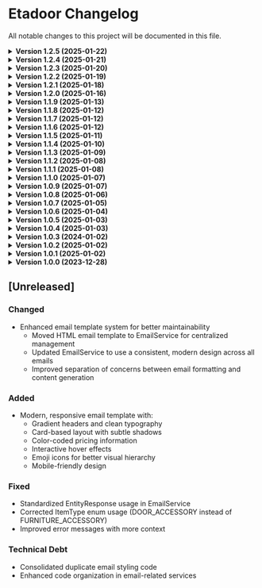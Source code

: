 # Etadoor Changelog

All notable changes to this project will be documented in this file.

<details>
<summary><strong>Version 1.2.5 (2025-01-22)</strong></summary>

### 🎨 Enhanced
- Added comprehensive door color system with 25+ realistic options
- Organized colors into logical categories (classic, wood tones, modern finishes)
- Added display names for colors to improve UI presentation
- Enhanced seller notification system with beautiful HTML emails

### 📧 Added
- Automatic email notifications to sellers for new door orders
- Detailed HTML email templates with order information
- Non-blocking email notification system
- Comprehensive error handling for email failures

### 💻 Technical
- Integrated order notifications in OrderService
- Enhanced EmailService with new notification methods
- Added proper error handling and logging
- Implemented fail-safe order creation (succeeds even if notification fails)

### 🎯 User Experience
- More intuitive color selection with organized categories
- Professional-looking email notifications
- Better color display names in UI
- Enhanced seller dashboard notifications
</details>

<details>
<summary><strong>Version 1.2.4 (2025-01-21)</strong></summary>

### 🛠 Enhanced
- Improved checkout process reliability with native SQL operations
- Optimized basket item deletion with direct database queries
- Added detailed logging for basket operations
- Enhanced concurrent operation handling

### 🐛 Fixed
- Resolved version conflicts during basket clearing
- Fixed concurrent modification issues in checkout process
- Eliminated race conditions in multi-item basket operations
- Improved error handling for basket item deletions

### 💻 Technical
- Implemented CustomBasketItemRepository for native queries
- Removed Hibernate version checking for basket operations
- Added transaction boundaries for atomic operations
- Enhanced logging for better debugging capabilities

### 📝 Documentation
- Updated repository documentation with clear examples
- Added fun, descriptive comments to new implementations
- Enhanced error messages with user-friendly content
</details>

<details>
<summary><strong>Version 1.2.3 (2025-01-20)</strong></summary>

### Added
- Strategic database indexes for core entities 🚀
- Composite indexes for frequently filtered columns
- Enhanced similar doors search algorithm
- Optimized pagination support for large datasets

### Changed
- Replaced MySQL-specific syntax with JPA standard indexing
- Optimized JPQL queries for better execution plans
- Enhanced query performance with better WHERE clause ordering
- Updated repository documentation with fun comments

### Fixed
- Query validation error in [`DoorRepository`](src/main/java/uz/pdp/repository/DoorRepository.java)
- Similar doors search query syntax issues
- Performance bottlenecks in large result sets
- Database query execution plans

### Technical
- Added unique index for user email lookups
- Added composite indexes for order status and dates
- Added indexes for door material and price filtering
- Improved database query optimization
</details>

<details>
<summary><strong>Version 1.2.2 (2025-01-19)</strong></summary>

### Added
- Multi-image support for furniture doors 📸
- New database tables for storing multiple images per door
- Enhanced image upload endpoint with content type detection
- Improved error handling for image uploads

### Changed
- Split door creation and image upload into separate endpoints
- Updated FurnitureDoor entity to support multiple images
- Enhanced mapper and DTOs with fun, descriptive comments
- Improved error messages with emojis for better UX

### Fixed
- Content type validation for image uploads
- Image URL persistence in database
- Error handling for unsupported media types

### Technical
- Added JPA @ElementCollection for image URLs and filenames
- Enhanced GlobalExceptionHandler with HttpMediaTypeNotSupportedException handling
- Improved image content type detection from file extensions
</details>

<details>
<summary><strong>Version 1.2.1 (2025-01-18)</strong></summary>

### Added
- New endpoint for image deletion
- Improved logging system for authentication failures

### Changed
- Simplified authentication error messages
- Optimized Address and Door repository queries
- Updated door history storage logic
- Made `/api/doors/{id}` endpoint public

### Fixed
- Address repository city search functionality
- Door endpoint authentication issues
- User authentication response format
- PUT request handling for images

### Security
- Standardized authentication error messages
- Improved authentication failure logging
</details>

<details>
<summary><strong>Version 1.2.0 (2025-01-16)</strong></summary>

### Added
- Implemented `DoorHistory` entity to track door access history.
- Added `DoorHistoryRepository` for database operations related to `DoorHistory`.
- Created `DoorHistoryService` to manage door history logic.
- Added `DoorHistory` related methods in `DoorService` to save and retrieve door access history.
- Introduced `DoorDto` for door data transfer object.
- Added `AddressDTO` for address data transfer object.
- Implemented `SellerRequestDto` for seller request data transfer object.
- Added `DoorConfigInput` and `AddressConfigInput` for GraphQL mutations.
- Introduced `Page_Door` and `Page` types in GraphQL schema for paginated door queries.

### Changed
- Updated `Door` entity to include `@PrePersist` and `@PreUpdate` methods for price calculation and status updates.
- Modified `DoorService` to include caching and transactional annotations.
- Enhanced `EmailService` to support HTML email content and improved email validation.
- Updated `UserService` to handle seller request verification and email sending.
- Improved `AuthService` to include detailed validation and error handling for sign-up and sign-in processes.
- Enhanced `AddressService` to provide detailed logging and error handling for address operations.

### Fixed
- Resolved issues with email verification logic in `EmailVerificationRepository`.
- Fixed bugs related to door price calculation and custom size handling in `Door` entity.
- Corrected validation logic in `SignUpRequest` and `SignInRequest` handling in `AuthService`.
- Addressed issues with Redis configuration and caching in `application.yaml`.

### Removed
- Deprecated old email verification methods in `EmailService`.
- Removed unused imports and redundant code across various service classes.
</details>

<details>
<summary><strong>Version 1.1.9 (2025-01-13)</strong></summary>

### 🚀 New Features
- Added GraphQL schema for improved API interactions
- Implemented comprehensive GraphQL query/mutation support
- Added GraphiQL interface at `/graphiql` path

### 🛠 Technical Updates
- Added GraphQL schema with Door, User, and Address types
- Implemented query resolvers for core entities
- Enhanced mutation support for door configuration
- Added support for address geolocation queries
- Added comprehensive GraphQL documentation

### 🔒 Security
- Added GraphQL depth limiting
- Implemented field-level security
- Added authentication checks for GraphQL endpoints

- Added GraphQL query/mutation examples
- Updated API documentation with GraphQL section
- Added GraphiQL usage instructions
</details>

<details>
<summary><strong>Version 1.1.8 (2025-01-12)</strong></summary>

### 🐛 Bug Fixes
- Fixed multiple `@PreUpdate` annotations in Door entity
- Consolidated pre-update logic for door status
- Fixed JPA entity lifecycle callbacks

### 🔒 Security
- Added account deactivation functionality
- Enhanced admin controls for user management
- Added automatic door deactivation for suspended sellers

### 🛠 Technical Updates
- Added account status tracking in [`User`](src/main/java/uz/pdp/entity/User.java)
- Added door status tracking in [`Door`](src/main/java/uz/pdp/entity/Door.java)
- Enhanced [`AdminService`](src/main/java/uz/pdp/service/AdminService.java) with deactivation logic
- Updated [`DoorService`](src/main/java/uz/pdp/service/DoorService.java) to handle inactive doors
- Changed seller request and verification endpoints to use path variables
- Simplified API endpoints for better REST compliance
- Improved API usability and documentation

### 📝 Documentation
- Added account deactivation endpoint documentation
- Updated API documentation with new endpoints
- Added entity lifecycle documentation
</details>

<details>
<summary><strong>Version 1.1.7 (2025-01-12)</strong></summary>

### 🔒 Security
- Added email verification requirement for seller registration
- Enhanced seller approval process with admin-only access
- Implemented rate limiting for verification attempts
- Added Redis-based verification tracking

### 🛠 Technical Updates
- Added [`RedisConfig`](src/main/java/uz/pdp/config/RedisConfig.java) for verification tracking
- Enhanced [`UserService`](src/main/java/uz/pdp/service/UserService.java) with verification logic
- Updated [`AdminService`](src/main/java/uz/pdp/service/AdminService.java) with seller approval flow
- Added verification endpoints in [`UserController`](src/main/java/uz/pdp/controller/UserController.java)
- Implemented rate limiting with Resilience4j

### 📧 Email Features
- Added HTML email templates for verification codes
- Enhanced email service with better formatting
- Improved email delivery tracking and logging

### 🎯 Improvements
- Better verification code handling
- Enhanced security for seller registration
- Improved error messaging for verification
- Added proper rate limiting for security

### 📝 Documentation
- Added seller verification flow documentation
- Updated API documentation with new endpoints
- Added Redis configuration guide
- Enhanced environment variables documentation

</details>

<details>
<summary><strong>Version 1.1.6 (2025-01-12)</strong></summary>

### 🚀 New Features
- Added AWS S3 integration for door image storage
- Implemented secure image upload functionality
- Added support for multiple images per door

### 🛠 Technical Updates
- Added [`ImageStorageService`](src/main/java/uz/pdp/service/ImageStorageService.java) for S3 operations
- Enhanced [`DoorController`](src/main/java/uz/pdp/controller/DoorController.java) with image upload endpoint
- Updated [`DoorService`](src/main/java/uz/pdp/service/DoorService.java) with image handling
- Configured AWS S3 client with proper security settings

### 🔒 Security
- Implemented secure S3 bucket policies
- Added proper IAM user permissions
- Protected S3 credentials using environment variables

### 📝 Documentation
- Added AWS S3 setup instructions
- Updated API documentation with image upload endpoints
- Added environment variables documentation for AWS credentials

</details>

<details>
<summary><strong>Version 1.1.5 (2025-01-11)</strong></summary>

### 🔄 Major Changes
- Standardized response format across all controllers using EntityResponse pattern
- Enhanced error handling and validation in all services
- Comprehensive test coverage for Controllers and Services
- Improved logging and monitoring across application

### 🛠 Technical Updates
- Refactored controllers to use EntityResponse pattern:
  - [`AdminController`](src/main/java/uz/pdp/controller/AdminController.java)
  - [`DoorController`](src/main/java/uz/pdp/controller/DoorController.java)
  - [`ContactController`](src/main/java/uz/pdp/controller/ContactController.java)
  - [`AuthController`](src/main/java/uz/pdp/controller/AuthController.java)
- Added comprehensive test suites:
  - [`DoorControllerTest`](src/test/java/uz/pdp/controller/DoorControllerTest.java)
  - [`AdminServiceTest`](src/test/java/uz/pdp/service/AdminServiceTest.java)
  - [`ContactControllerTest`](src/test/java/uz/pdp/controller/ContactControllerTest.java)
  - [`AuthControllerTest`](src/test/java/uz/pdp/controller/AuthControllerTest.java)
- Enhanced service layer error handling:
  - [`DoorService`](src/main/java/uz/pdp/service/DoorService.java)
  - [`AdminService`](src/main/java/uz/pdp/service/AdminService.java)
  - [`AddressService`](src/main/java/uz/pdp/service/AddressService.java)
- Streamlined DTOs and removed redundant fields
- Added SLF4J logging across all controllers and services

### 🎯 Improvements
- Consistent response format across all API endpoints
- Standardized error handling and messaging
- Better validation error responses
- Enhanced logging for debugging and monitoring
- Increased test coverage for critical components
- Reduced data redundancy in DTOs

</details>

<details>
<summary><strong>Version 1.1.4 (2025-01-10)</strong></summary>

### 🔄 Major Changes
- Standardized all controller responses with EntityResponse pattern
- Enhanced error handling across all services
- Improved authentication response format

### 🛠 Technical Updates
- Refactored [`AuthService`](src/main/java/uz/pdp/service/AuthService.java) with standardized response format
- Updated [`DoorController`](src/main/java/uz/pdp/controller/DoorController.java) with improved error handling
- Enhanced [`ContactController`](src/main/java/uz/pdp/controller/ContactController.java) with consistent response patterns
- Improved logging across all controllers and services

### 🔒 Security
- Enhanced authentication error messages
- Improved token handling in auth responses
- Added better validation error handling

### 📝 Documentation
- Updated API documentation with new response formats
- Added examples for standardized error responses
- Enhanced authentication endpoint documentation

### 🎯 Improvements
- Consistent error handling across all endpoints
- Better logging for debugging and monitoring
- Standardized success/error message format across all controllers
- Enhanced validation error responses
</details>

<details>
<summary><strong>Version 1.1.3 (2025-01-09)</strong></summary>

### 🚀 New Features
- Added Contacts management system with map integration
- Enhanced access control for Door management (Seller-specific)
- Added address management with geolocation support

### 🛠 Technical Updates
- Added [`AddressService`](src/main/java/uz/pdp/service/AddressService.java) for managing contact locations
- Added [`ContactController`](src/main/java/uz/pdp/controller/ContactController.java) for address endpoints
- Updated [`DoorService`](src/main/java/uz/pdp/service/DoorService.java) with seller-specific access control
- Added [`DoorSecurityService`](src/main/java/uz/pdp/service/DoorSecurityService.java) for door access management
- Simplified map point handling by removing redundant marker storage

### 🔒 Security
- Implemented role-based access control for door management
- Added seller-specific permissions for door operations
- Enhanced security configuration in [`MyConf`](src/main/java/uz/pdp/config/MyConf.java)

### 🔄 Changes
- Moved from Render to Koyeb deployment platform
- Updated base URL to etadoor.koyeb.app
- Enhanced documentation with new deployment details

### 📝 Documentation
- Added contact management API documentation
- Updated deployment instructions for Koyeb
- Added new environment variables documentation
- Enhanced API documentation with role-based access examples
</details>

<details>
<summary><strong>Version 1.1.2 (2025-01-08)</strong></summary>

### 🔄 Changes
- Introduced standardized API response format with `EntityResponse`
- Enhanced error handling with global exception management
- Improved response consistency across all endpoints

### 🛠 Technical Updates
- Added [`EntityResponse`](src/main/java/uz/pdp/payload/EntityResponse.java) for unified API responses
- Enhanced [`DoorController`](src/main/java/uz/pdp/controller/DoorController.java) with standardized response format
- Removed redundant exception handlers from controllers
- Updated all REST endpoints to use the new response format

### 📝 Documentation
- Updated API documentation with new response format examples
- Updated Swagger UI documentation

### 🎯 Improvements
- Consistent HTTP status codes across all endpoints
- Standardized success/error message format
- Better client-side error handling support
</details>

<details>
<summary><strong>Version 1.1.1 (2025-01-08)</strong></summary>

### 🔧 Bug Fixes
- Fixed foreign key constraint issue between `doors` and `door_images` tables
- Resolved table naming inconsistency (door → doors)
- Fixed Redis Cloud integration issues with proper connection handling
- Added proper transaction management for door creation with images

### 🚀 Improvements
- Enhanced Redis configuration with RESP3 protocol support
- Added Redis Cloud support for production environment
- Improved error handling in DoorService for cache failures
- Added proper database indexing for door_images
- Implemented automatic final price calculation for doors

### 🔒 Security
- Secured Redis Cloud connection with SSL/TLS
- Moved Redis credentials to environment variables
- Protected sensitive configuration data in documentation

### 📝 Documentation
- Added Redis Cloud setup instructions for production
- Updated deployment guide for render.com
- Added troubleshooting section for common Redis issues
- Updated environment variables documentation

</details>

<details >
<summary><strong>Version 1.1.0 (2025-01-07)</strong></summary>

### Technical Updates
- Refactored the `configureDoor` REST endpoint in [`DoorController`](src/main/java/uz/pdp/controller/DoorController.java) to accept a `DoorConfigInput` DTO instead of individual parameters.
- Added SLF4j logging to the `signIn` and `signUp` methods in [`AuthService`](src/main/java/uz/pdp/service/AuthService.java) for security auditing.
- Added SLF4j logging to various methods in [`DoorService`](src/main/java/uz/pdp/service/DoorService.java) to track data operations.
- Added SLF4j logging to the `signIn` and `signUp` methods in [`AuthController`](src/main/java/uz/pdp/controller/AuthController.java) to track incoming requests.

</details>
<details >
<summary><strong>Version 1.0.9 (2025-01-07)</strong></summary>

### New Features
- Added Redis caching support

### Technical Updates
- Implemented Redis caching for door operations
- Added Redis configuration
- Updated DoorService with caching annotations

### Documentation
- Updated README.md with Redis setup instructions

</details>

<details >
<summary><strong>Version 1.0.8 (2025-01-06)</strong></summary>

### New Features
- Added unit tests for `AuthService` and `DoorService`

### Technical Updates
- Implemented unit tests for `AuthService` covering sign-in and sign-up scenarios
- Implemented unit tests for `DoorService` covering CRUD operations and failure scenarios

### Documentation
- Updated `README.md` with instructions on running unit tests

</details>

<details>
  <summary><strong>Version 1.0.7 (2025-01-05)</strong></summary>

### Technical Updates
- Updated `application.yaml` to change the base URL to `https://g45-project.onrender.com`
- Updated Swagger configuration to use the new base URL

</details>

<details>
<summary><strong>Version 1.0.6 (2025-01-04)</strong></summary>

### New Features
- Implemented full CRUD operations for the `Door` entity  

### Technical Updates
- Added endpoints for creating, reading, updating, and deleting doors

### Documentation
- Updated `README.md` with new API endpoints for door management

</details>

<details>
<summary><strong>Version 1.0.5 (2025-01-03)</strong></summary>

### 🚀 New Features
- Added Docker support for the application

### 🛠 Technical Updates
- Created a Dockerfile for building and running the application
- Updated `application.yaml` with hardcoded database connection details

### 📝 Documentation
- Updated `README.md` with Docker setup instructions

</details>

<details>
<summary><strong>Version 1.0.4 (2025-01-03)</strong></summary>

### 🚀 New Features
- Added Render PostgreSQL database configuration

### 🛠 Technical Updates
- Updated `application.yaml` with Render database connection details

### 📝 Documentation
- Updated `README.md` with Render PostgreSQL setup instructions

</details>

<details>
<summary><strong>Version 1.0.3 (2024-01-02)</strong></summary>

### 🚀 New Features
- Added GraphQL API support with Spring GraphQL
- Implemented Door entity queries and mutations
- Added GraphiQL UI for testing at `/graphiql`
- Added schema-based type definitions

### 🛠 Technical Updates
- Added GraphQL schema in [schema.graphqls](src/main/resources/graphql/schema.graphqls)
- Enhanced [`DoorController`](src/main/java/uz/pdp/controller/DoorController.java) with GraphQL support
- Implemented query resolvers for door management
- Added mutation support for door configuration
- **Added SLF4j logging to [`AuthController`](src/main/java/uz/pdp/controller/AuthController.java), [`AuthService`](src/main/java/uz/pdp/service/AuthService.java), and [`DoorController`](src/main/java/uz/pdp/controller/DoorController.java) for improved monitoring and debugging.**

### 📝 Documentation
- Added GraphQL query examples below
- Updated API documentation with GraphQL section

#### GraphQL Query Examples:
```graphql
# Get door details
query GetDoor {
  door(id: 1) {
    id
    name
    size
    color
    finalPrice
  }
}

# Configure door
mutation ConfigureDoor {
  configureDoor(input: {
    id: 1
    size: CUSTOM
    color: BLACK
    width: 250
    height: 220
  }) {
    id
    finalPrice
  }
}
```
</details>

<details>
<summary><strong>Version 1.0.2 (2025-01-02)</strong></summary>

### 🔄 Changes
- Simplified [`Door`](src/main/java/uz/pdp/entity/Door.java) entity structure
- Enhanced [`Size`](src/main/java/uz/pdp/enums/Size.java) enum with dimension data
- Added price calculation logic for custom orders
- Improved door configuration system

### 🛠 Technical Updates
- Removed redundant width/height fields from Door entity
- Added standard size definitions in Size enum
- Implemented dynamic price calculation based on customizations
- Optimized door customization workflow
</details>



<details>
<summary><strong>Version 1.0.1 (2025-01-02)</strong></summary>

### 🔄 Changes
- Switched from username to name-based authentication in [`User`](src/main/java/uz/pdp/entity/User.java)
- Added lastname field support in user registration
- Implemented [`CustomUserDetailsService`](src/main/java/uz/pdp/config/CustomUserDetailsService.java) for database authentication
- Enhanced JWT token generation to use name instead of username

### 🐛 Bug Fixes
- Fixed userRepository null pointer exception in CustomUserDetailsService
- Resolved JWT token validation with name-based lookup
- Fixed user authentication flow in [`AuthService`](src/main/java/uz/pdp/service/AuthService.java)

### 🔒 Security
- Enhanced user lookup security with proper name-based queries
- Improved token generation with proper user identification
</details>

<details>
<summary><strong>Version 1.0.0 (2023-12-28)</strong></summary>

### 🚀 New Features
- JWT authentication with Bearer token support
- Swagger UI integration at `/swagger-ui.html`
- Test endpoints for public/user/admin access
- User entity with role-based authorization
- Company entity with social media list support
- Door catalog basic structure
- Basic security configuration in [`MyConf`](src/main/java/uz/pdp/config/MyConf.java)
- PostgreSQL database integration

### 🔄 Changes
- Updated security configuration to use JWT instead of basic auth
- Modified User entity to implement UserDetails
- Enhanced Company entity with proper JPA mappings
- Improved filter chain configuration

### 🐛 Bug Fixes
- Company social media list persistence issue
- JWT token validation in MyFilter
- Role-based access control
- User authentication provider configuration

### 🔒 Security
- Added JWT token authentication
- Implemented role-based authorization (USER, ADMIN)
- Secured endpoints with proper authentication
- Added CORS configuration
</details>

## [Unreleased]

### Changed
- Enhanced email template system for better maintainability
  - Moved HTML email template to EmailService for centralized management
  - Updated EmailService to use a consistent, modern design across all emails
  - Improved separation of concerns between email formatting and content generation

### Added
- Modern, responsive email template with:
  - Gradient headers and clean typography
  - Card-based layout with subtle shadows
  - Color-coded pricing information
  - Interactive hover effects
  - Emoji icons for better visual hierarchy
  - Mobile-friendly design

### Fixed
- Standardized EntityResponse usage in EmailService
- Corrected ItemType enum usage (DOOR_ACCESSORY instead of FURNITURE_ACCESSORY)
- Improved error messages with more context

### Technical Debt
- Consolidated duplicate email styling code
- Enhanced code organization in email-related services
